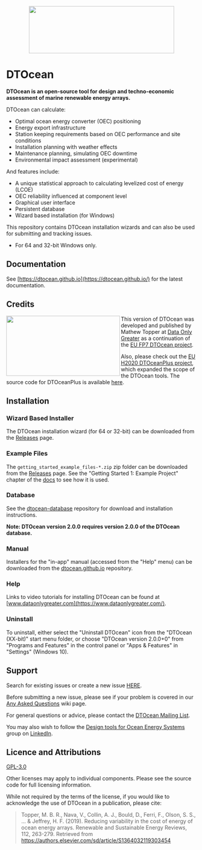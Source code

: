 <p align="center">
  <img width="385" height="125" src="images/dtocean2plus._padded.png">
</p>

# DTOcean

**DTOcean is an open-source tool for design and techno-economic assessment of
marine renewable energy arrays.**

DTOcean can calculate:

* Optimal ocean energy converter (OEC) positioning
* Energy export infrastructure
* Station keeping requirements based on OEC performance and site conditions
* Installation planning with weather effects
* Maintenance planning, simulating OEC downtime
* Environmental impact assessment (experimental)

And features include:

* A unique statistical approach to calculating levelized cost of energy (LCOE)
* OEC reliability influenced at component level
* Graphical user interface
* Persistent database
* Wizard based installation (for Windows)

This repository contains DTOcean installation wizards and can also be
used for submitting and tracking issues.

 * For 64 and 32-bit Windows only.

## Documentation

See [https://dtocean.github.io](https://dtocean.github.io/) for the latest
documentation.

## Credits

<img align="left" width="301" height="159" src="images/dog_logo_wide_300.png">

This version of DTOcean was developed and published by Mathew Topper at [Data
Only Greater](https://www.dataonlygreater.com/) as a continuation of the
[EU FP7 DTOcean project](https://cordis.europa.eu/project/id/608597).

Also, please check out the [EU H2020 DTOceanPlus project](
https://cinea.ec.europa.eu/featured-projects/dtoceanplus_en), which
expanded the scope of the DTOcean tools. The source code for DTOceanPlus is
available [here](https://gitlab.com/dtoceanplus).

## Installation

### Wizard Based Installer

The DTOcean installation wizard (for 64 or 32-bit) can be downloaded from the 
[Releases](https://github.com/DTOcean/dtocean/releases) page.

### Example Files

The `getting_started_example_files-*.zip` zip folder can be downloaded from the 
[Releases](https://github.com/DTOcean/dtocean/releases) page. See the "Getting 
Started 1: Example Project" chapter of the [docs](https://dtocean.github.io/) 
to see how it is used.

### Database

See the [dtocean-database](https://github.com/DTOcean/dtocean-database)
repository for download and installation instructions.

**Note: DTOcean version 2.0.0 requires version 2.0.0 of the DTOcean database.**

### Manual

Installers for the "in-app" manual (accessed from the "Help" menu) can be
downloaded from the [dtocean.github.io](
https://github.com/DTOcean/dtocean.github.io) repository.

### Help

Links to video tutorials for installing DTOcean can be found at 
[www.dataonlygreater.com](https://www.dataonlygreater.com/).

### Uninstall

To uninstall, either select the "Uninstall DTOcean" icon from the "DTOcean 
(XX-bit)" start menu folder, or choose "DTOcean version 2.0.0+0" from "Programs 
and Features" in the control panel or "Apps & Features" in "Settings" (Windows 
10).

## Support

Search for existing issues or create a new issue [HERE](
https://github.com/DTOcean/dtocean/issues).

Before submitting a new issue, please see if your problem is covered in our
[Any Asked Questions](
https://github.com/DTOcean/dtocean/wiki/Any-Asked-Questions) wiki page.

For general questions or advice, please contact the [DTOcean Mailing List](
https://groups.google.com/d/forum/dtocean).

You may also wish to follow the [Design tools for Ocean Energy Systems](
https://www.linkedin.com/groups/8612014/) group on [LinkedIn](
https://www.linkedin.com).

## Licence and Attributions

[GPL-3.0](https://choosealicense.com/licenses/gpl-3.0/)

Other licenses may apply to individual components. Please see the source code
for full licensing information.

While not required by the terms of the license, if you would like to 
acknowledge the use of DTOcean in a publication, please cite:

> Topper, M. B. R., Nava, V., Collin, A. J., Bould, D., Ferri, F., Olson, S. S., 
> ... & Jeffrey, H. F. (2019). Reducing variability in the cost of energy of
> ocean energy arrays. Renewable and Sustainable Energy Reviews, 112, 263-279.
> Retrieved from https://authors.elsevier.com/sd/article/S1364032119303454
